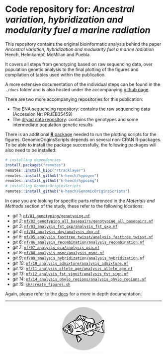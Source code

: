# Code repository for: *Ancestral variation, hybridization and modularity fuel a marine radiation*

This repository contains the original bioinformatic analysis behind the paper *Ancestral variation, hybridization and modularity fuel a marine radiation* Hench, Helmkampf, McMillan and Puebla.

It covers all steps from genotyping based on raw sequencing data, over population genetic analysis to the final plotting of the figures and compilation of tables used within the publication.

A more extensive documentation of the individual steps can be found  in the `./docs` folder and is also hosted under the accompanying [github page](https://k-hench.github.io/chapter2/).

There are two more accompanying repositories for this publication:
- The ENA sequencing repository: contains the raw sequencing data (Accession Nr: PRJEB35459)
- The [dryad data repository](https://doi.org/10.5061/dryad.280gb5mmt): contains the genotypes and some intermediate population genetic results

There is an additional [**R** package](https://k-hench.github.io/GenomicOriginsScripts/) needed to run the plotting scripts for the figures.
GenomicOriginsScripts depends on several non-CRAN R-packages.
To be able to install the package successfully, the following packages will also need to be installed:

```r
# installing dependencies
install.packages("remotes")
remotes::install_bioc("rtracklayer")
remotes::install_github("k-hench/hypogen")
remotes::install_github("k-hench/hypoimg")
# installing GenomicOriginsScripts
remotes::install_github("k-hench/GenomicOriginsScripts")
```

In case you are looking for specific parts referenced in the *Materials and Methods* section of the study, these refer to the following locations:

- *git  1*: [`nf/01_genotyping/genotyping.nf`](https://github.com/k-hench/chapter2/blob/master/nf/01_genotyping/genotyping.nf)
- *git  2*: [`nf/02_genotyping_all_basepairs/genotyping_all_basepairs.nf`](https://github.com/k-hench/chapter2/blob/master/nf/02_genotyping_all_basepairs/genotyping_all_basepairs.nf)
- *git  3*: [`nf/03_analysis_fst_gxp/analysis_fst_gxp.nf`](https://github.com/k-hench/chapter2/blob/master/nf/03_analysis_fst_gxp/analysis_fst_gxp.nf)
- *git  4*: [`nf/04_analysis_dxy/analysis_dxy.nf`](https://github.com/k-hench/chapter2/blob/master/nf/04_analysis_dxy/analysis_dxy.nf)
- *git  5*: [`nf/05_analysis_fasttree_twisst/analysis_fasttree_twisst.nf`](https://github.com/k-hench/chapter2/blob/master/nf/05_analysis_fasttree_twisst/analysis_fasttree_twisst.nf)
- *git  6*: [`nf/06_analysis_recombination/analysis_recombination.nf`](https://github.com/k-hench/chapter2/blob/master/nf/06_analysis_recombination/analysis_recombination.nf)
- *git  7*: [`nf/07_analysis_pca/analysis_pca.nf`](https://github.com/k-hench/chapter2/blob/master/nf/07_analysis_pca/analysis_pca.nf)
- *git  8*: [`nf/08_analysis_msmc/analysis_msmc.nf`](https://github.com/k-hench/chapter2/blob/master/nf/08_analysis_msmc/analysis_msmc.nf)
- *git  9*: [`nf/09_analysis_hybridization/analysis_hybridization.nf`](https://github.com/k-hench/chapter2/blob/master/nf/09_analysis_hybridization/analysis_hybridization.nf)
- *git 10*: [`nf/10_analysis_admixture/analysis_admixture.nf`](https://github.com/k-hench/chapter2/blob/master/nf/10_analysis_admixture/analysis_admixture.nf)
- *git 12*: [`nf/11_analysis_allele_age/analysis_allele_age.nf`](https://github.com/k-hench/chapter2/blob/master/nf/11_analysis_allele_age/analysis_allele_age.nf)
- *git 13*: [`nf/12_analysis_fst_signif/analysis_fst_sign.nf`](https://github.com/k-hench/chapter2/blob/master/nf/12_analysis_fst_signif/analysis_fst_sign.nf)
- *git 14*: [`nf/14_analysis_phylo_regions/analysis_phylo_regions.nf`](https://github.com/k-hench/chapter2/blob/master/nf/14_analysis_phylo_regions/analysis_phylo_regions.nf)
- *git 15*: [`sh/create_figures.sh`](https://github.com/k-hench/chapter2/blob/master/sh/create_figures.sh)

Again, please refer to the [docs]() for a more in depth documentation.

---

<p align="center"><img src="logo.svg" alt="logo" width="150"/></p>
